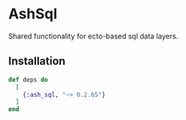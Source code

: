# AshSql

Shared functionality for ecto-based sql data layers.

## Installation

```elixir
def deps do
  [
    {:ash_sql, "~> 0.2.65"}
  ]
end
```
